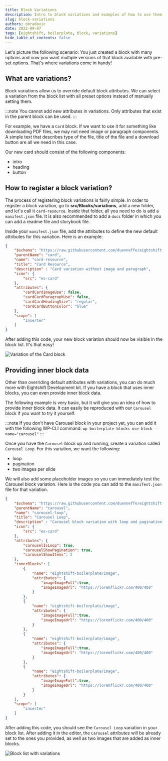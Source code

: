```yaml
---
title: Block Variations
description: Intro to block variations and examples of how to use them
slug: block-variations
authors: obradovic
date: 2022-09-07
tags: [eightshift, boilerplate, block, variations]
hide_table_of_contents: false
---
```


Let's picture the following scenario: You just created a block with many options and now you want multiple versions of that block available with pre-set options. That's where variations come in handy!
<!--truncate-->

## What are variations?

Block variations allow us to override default block attributes. We can select a variation from the block list with all preset options instead of manually setting them.

:::note
You cannot add new attributes in variations. Only attributes that exist in the parent block can be used.
:::

For example, we have a `Card` block. If we want to use it for something like downloading PDF files, we may not need image or paragraph components. A simple text that describes type of the file, title of the file and a download button are all we need in this case.

Our new card should consist of the following components:
- intro
- heading
- button

## How to register a block variation?

The process of registering block variations is fairly simple. In order to register a block variation, go to **src/Blocks/variations**, add a new folder, and let's call it `card-resource`. Inside that folder, all you need to do is add a `manifest.json` file. It is also recommended to add a `docs` folder in which you can add a readme file and storybook file.

Inside your `manifest.json` file, add the attributes to define the new default attributes for this variation. Here is an example:

```json
{
	"$schema": "https://raw.githubusercontent.com/duenneffe/eightshift-frontend-libs/develop/schemas/variation.json",
	"parentName": "card",
	"name": "card-resource",
	"title": "Card Resource",
	"description" : "Card variation without image and paragraph",
	"icon": {
		"src": "es-card"
	},
	"attributes": {
		"cardCardImageUse": false,
		"cardCardParagraphUse": false,
		"cardCardHeadingSize": "regular",
		"cardCardButtonColor": "blue"
	},
	"scope": [
		"inserter"
	]
}
```

After adding this code, your new block variation should now be visible in the block list. It's that easy!

![Variation of the Card block](/img/blog/card-resource.webp)

## Providing inner block data
Other than overriding default attributes with variations, you can do much more with Eightshift Development kit. If you have a block that uses inner blocks, you can even provide inner block data.

The following example is very basic, but it will give you an idea of how to provide inner block data. It can easily be reproduced with our `Carousel` block if you want to try it yourself.

:::note
If you don't have Carousel block in your project yet, you can add it with the following WP-CLI command: `wp boilerplate blocks use-block --name="carousel"`
:::

Once you have the `Carousel` block up and running, create a variation called `Carousel Loop`. For this variation, we want the following:
- loop
- pagination
- two images per slide

We will also add some placeholder images so you can immediately test the Carousel block variation. Here is the code you can add to the `manifest.json` file for that variation.
```json
{
	"$schema": "https://raw.githubusercontent.com/duenneffe/eightshift-frontend-libs/develop/schemas/variation.json",
	"parentName": "carousel",
	"name": "carousel-loop",
	"title": "Carousel Loop",
	"description" : "Carousel block variation with loop and pagination enabled, along with multiple image blocks with placeholders. Displays two images per slide.",
	"icon": {
		"src": "es-card"
	},
	"attributes": {
		"carouselIsLoop": true,
		"carouselShowPagination": true,
		"carouselShowItems": 2
	},
	"innerBlocks": [
		{
			"name": "eightshift-boilerplate/image",
			"attributes": {
				"imageImageFull":true,
				"imageImageUrl": "https://loremflickr.com/400/400"
			}
		},
		{
			"name": "eightshift-boilerplate/image",
			"attributes": {
				"imageImageFull":true,
				"imageImageUrl": "https://loremflickr.com/400/400"
			}
		},
		{
			"name": "eightshift-boilerplate/image",
			"attributes": {
				"imageImageFull":true,
				"imageImageUrl": "https://loremflickr.com/400/400"
			}
		},
		{
			"name": "eightshift-boilerplate/image",
			"attributes": {
				"imageImageFull":true,
				"imageImageUrl": "https://loremflickr.com/400/400"
			}
		}
	],
	"scope": [
		"inserter"
	]
}
```

After adding this code, you should see the `Carousel Loop` variation in your block list. After adding it in the editor, the `Carousel` attributes will be already set to the ones you provided, as well as two images that are added as inner blocks.

![Block list with variations](/img/blog/block-list-variations.webp)
